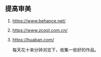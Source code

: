 ## 提高审美

1. https://www.behance.net/

2. https://www.zcool.com.cn/

3. https://huaban.com/

   每天花十来分钟浏览下，收集一些好的作品。